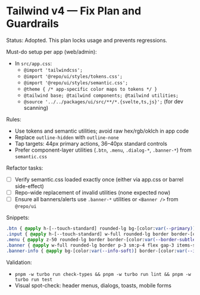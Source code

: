 # Tailwind v4 — Fix Plan and Guardrails

Status: Adopted. This plan locks usage and prevents regressions.

Must-do setup per app (web/admin):
- In `src/app.css`:
  - `@import 'tailwindcss';`
  - `@import '@repo/ui/styles/tokens.css';`
  - `@import '@repo/ui/styles/semantic.css';`
  - `@theme { /* app-specific color maps to tokens */ }`
  - `@tailwind base; @tailwind components; @tailwind utilities;`
  - `@source '../../packages/ui/src/**/*.{svelte,ts,js}';` (for dev scanning)

Rules:
- Use tokens and semantic utilities; avoid raw hex/rgb/oklch in app code
- Replace `outline-hidden` with `outline-none`
- Tap targets: 44px primary actions, 36–40px standard controls
- Prefer component-layer utilities (`.btn`, `.menu`, `.dialog-*`, `.banner-*`) from `semantic.css`

Refactor tasks:
- [ ] Verify semantic.css loaded exactly once (either via app.css or barrel side-effect)
- [ ] Repo-wide replacement of invalid utilities (none expected now)
- [ ] Ensure all banners/alerts use `.banner-*` utilities or `<Banner />` from `@repo/ui`

Snippets:
```css
.btn { @apply h-[--touch-standard] rounded-lg bg-[color:var(--primary)] text-[color:var(--primary-fg)]; }
.input { @apply h-[--touch-standard] w-full rounded-lg border border-[color:var(--gray-200)]; }
.menu { @apply z-50 rounded-lg border border-[color:var(--border-subtle)] bg-[color:var(--surface-base)] p-1 shadow-lg; }
.banner { @apply w-full rounded-lg border p-3 sm:p-4 flex gap-3 items-start; }
.banner-info { @apply bg-[color:var(--info-soft)] border-[color:var(--info)] text-[color:var(--info-text)]; }
```

Validation:
- `pnpm -w turbo run check-types && pnpm -w turbo run lint && pnpm -w turbo run test`
- Visual spot-check: header menus, dialogs, toasts, mobile forms

